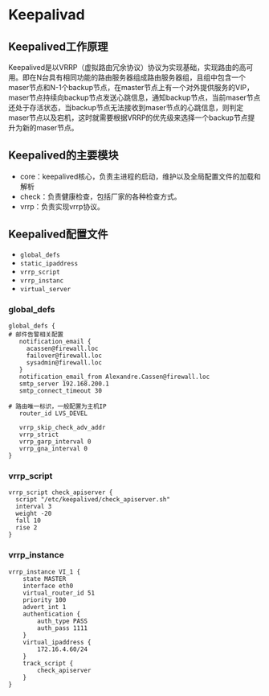 # Keepalivad

## Keepalived工作原理

Keepalived是以VRRP（虚拟路由冗余协议）协议为实现基础，实现路由的高可用。即在N台具有相同功能的路由服务器组成路由服务器组，且组中包含一个maser节点和N-1个backup节点，在master节点上有一个对外提供服务的VIP，maser节点持续向backup节点发送心跳信息，通知backup节点，当前maser节点还处于存活状态，当backup节点无法接收到maser节点的心跳信息，则判定maser节点以及宕机，这时就需要根据VRRP的优先级来选择一个backup节点提升为新的maser节点。

## Keepalived的主要模块

- core：keepalived核心，负责主进程的启动，维护以及全局配置文件的加载和解析
- check：负责健康检查，包括厂家的各种检查方式。
- vrrp：负责实现vrrp协议。

## Keepalived配置文件

- `global_defs`
- `static_ipaddress`
- `vrrp_script`
- `vrrp_instanc`
- `virtual_server`

### global_defs

```shell
global_defs {
# 邮件告警相关配置
   notification_email {
     acassen@firewall.loc
     failover@firewall.loc
     sysadmin@firewall.loc
   }
   notification_email_from Alexandre.Cassen@firewall.loc
   smtp_server 192.168.200.1
   smtp_connect_timeout 30

# 路由唯一标识，一般配置为主机IP   
   router_id LVS_DEVEL

   vrrp_skip_check_adv_addr
   vrrp_strict
   vrrp_garp_interval 0
   vrrp_gna_interval 0
}
```

### vrrp_script

```shell
vrrp_script check_apiserver {
  script "/etc/keepalived/check_apiserver.sh"
  interval 3
  weight -20
  fall 10
  rise 2
}
```

### vrrp_instance

```shell
vrrp_instance VI_1 {
    state MASTER
    interface eth0
    virtual_router_id 51
    priority 100
    advert_int 1
    authentication {
        auth_type PASS
        auth_pass 1111
    }
    virtual_ipaddress {
        172.16.4.60/24
    }
    track_script {
        check_apiserver
    }
}
```